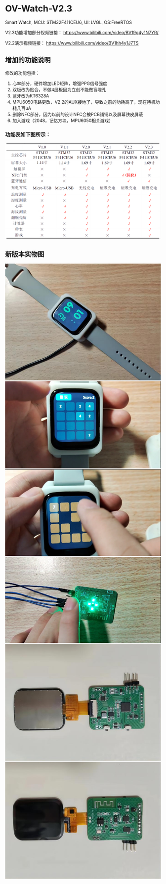 # OV-Watch-V2.3
Smart Watch, MCU: STM32F411CEU6, UI: LVGL, OS:FreeRTOS 

V2.3功能增加部分视频链接：
https://www.bilibili.com/video/BV19g4y1N7YR/

V2.2演示视频链接：
https://www.bilibili.com/video/BV1hh4y1J7TS



## 增加的功能说明
修改的功能包括：

1. 心率部分，硬件增加LED矩阵，增强PPG信号强度
1. 双板改为贴合，不做4层板因为立创不能做盲埋孔
1. 蓝牙改为KT6328A 
1. MPU6050电路更改，V2.2的AUX接地了，导致之前的功耗高了，现在待机功耗几百uA 
1. 删除NFC部分，因为以前的设计NFC会被PCB铺铜以及屏幕铁皮屏蔽
1. 加入游戏（2048，记忆方块，MPU6050相关游戏）

### 功能表如下图所示：

<div align=center>
<img src=".\images\功能表.png" alt="功能吧" style="zoom:100%;" />
</div>



## 新版本实物图

<div align=center>
<img src=".\images\实物图.jpg" alt="实物图" style="zoom:100%;" />
</div>

<div align=center>
<img src=".\images\实物图2.png" alt="实物图2" style="zoom:100%;" />
</div>

<div align=center>
<img src=".\images\实物图3.png" alt="实物图3" style="zoom:100%;" />
</div>

<div align=center>
<img src=".\images\心率实物图.png" alt="心率实物图" style="zoom:100%;" />
</div>

<div align=center>
<img src=".\images\front.jpg" alt="front" style="zoom:100%;" />
</div>

<div align=center>
<img src=".\images\back.jpg" alt="back" style="zoom:100%;" />
</div>

